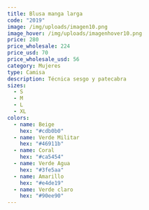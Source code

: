 ```yaml
---
title: Blusa manga larga
code: "2019"
image: /img/uploads/imagen10.png
image_hover: /img/uploads/imagenhover10.png
price: 280
price_wholesale: 224
price_usd: 70
price_wholesale_usd: 56
category: Mujeres
type: Camisa
description: Técnica sesgo y patecabra
sizes:
  - S
  - M
  - L
  - XL
colors:
  - name: Beige
    hex: "#cdb0b0"
  - name: Verde Militar
    hex: "#46911b"
  - name: Coral
    hex: "#ca5454"
  - name: Verde Agua
    hex: "#3fe5aa"
  - name: Amarillo
    hex: "#e4de19"
  - name: Verde claro
    hex: "#90ee90"
---
```

